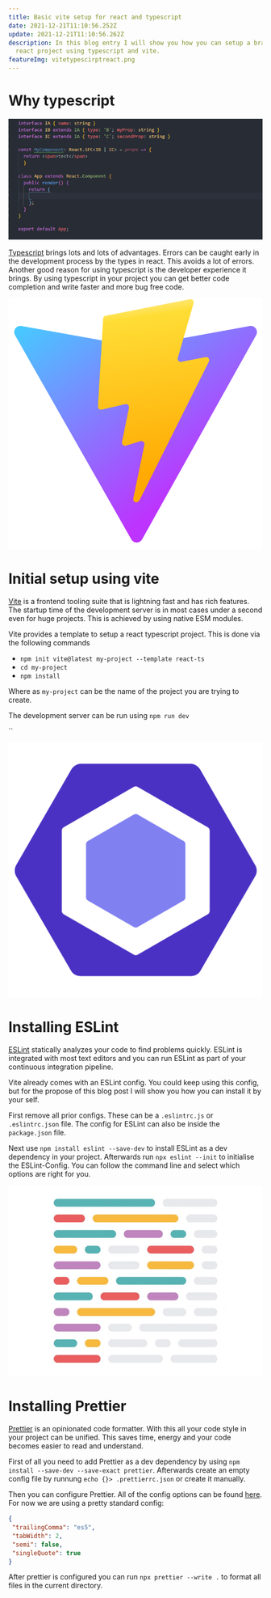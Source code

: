```yaml
---
title: Basic vite setup for react and typescript
date: 2021-12-21T11:10:56.252Z
update: 2021-12-21T11:10:56.262Z
description: In this blog entry I will show you how you can setup a brand new
  react project using typescript and vite.
featureImg: vitetypescirptreact.png
---
```

# Why typescript

![Code completion in action](45746280-c4a27780-bbfa-11e8-9823-37690f2fd620.gif "Code completion in action")

[Typescript](https://www.typescriptlang.org) brings lots and lots of advantages. Errors can be caught early in the development process by the types in react. This avoids a lot of errors. Another good reason for using typescript is the developer experience it brings. By using typescript in your project you can get better code completion and write faster and more bug free code.

![Vite Logo](68747470733a2f2f766974656a732e6465762f6c6f676f2e737667.svg "Vite Logo")

# Initial setup using vite

[Vite](https://vitejs.dev) is a frontend tooling suite that is lightning fast and has rich features. The startup time of the development server is in most cases under a second even for huge projects. This is achieved by using  native ESM modules.

Vite provides a template to setup a react typescript project. This is done via the following commands

* `npm init vite@latest my-project --template react-ts`
* `cd my-project`
* `npm install`

Where as `my-project` can be the name of the project you are trying to create.

The development server can be run using `npm run dev`

``

![ESLint Logo](favicon.512x512.png "ESLint Logo")

# Installing ESLint

[ESLint](https://eslint.org) statically analyzes your code to find problems quickly. ESLint is integrated with most text editors and you can run ESLint as part of your continuous integration pipeline. 

Vite already comes with an ESLint config. You could keep using this config, but for the propose of this blog post I will show you how you can install it by your self.

First remove all prior configs. These can be a `.eslintrc.js` or `.eslintrc.json` file. The config for ESLint can also be inside the `package.json` file. 

Next use `npm install eslint --save-dev` to install ESLint as a dev dependency in your project. Afterwards run `npx eslint --init` to initialise the ESLint-Config. You can follow the command line and select which options are right for you. 



![Prettier Logo](prettier5065.jpeg "Prettier Logo")

# Installing Prettier

[Prettier](https://prettier.io) is an opinionated code formatter. With this all your code style in your project can be unified. This saves time, energy and your code becomes easier to read and understand. 

First of all you need to add Prettier as a dev dependency by using `npm install --save-dev --save-exact prettier`. Afterwards create an empty config file by runnung `echo {}> .prettierrc.json` or create it manually.

Then you can configure Prettier. All of the config options can be found [here](https://prettier.io/docs/en/options.html). For now we are using a pretty standard config:

```json
{
 "trailingComma": "es5",
 "tabWidth": 2,
 "semi": false,
 "singleQuote": true
}
```

After prettier is configured you can run `npx prettier --write .` to format all files in the current directory.